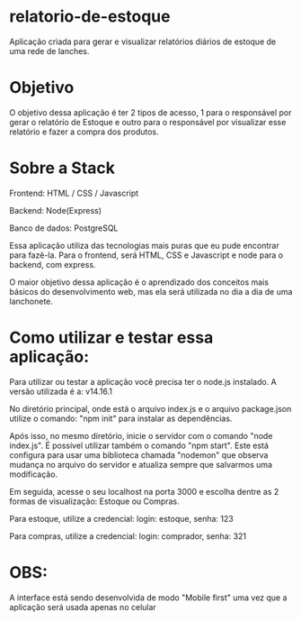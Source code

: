 # relatorio-de-estoque
Aplicação criada para gerar e visualizar relatórios diários de estoque de uma rede de lanches.

# Objetivo
O objetivo dessa aplicação é ter 2 tipos de acesso, 1 para o responsável por gerar o relatório de Estoque e outro para o responsável por visualizar esse relatório e fazer a compra dos produtos.

# Sobre a Stack

Frontend: HTML / CSS / Javascript

Backend: Node(Express)

Banco de dados: PostgreSQL

Essa aplicação utiliza das tecnologias mais puras que eu pude encontrar para fazê-la. Para o frontend, será HTML, CSS e Javascript e node para o backend, com express. 

O maior objetivo dessa aplicação é o aprendizado dos conceitos mais básicos do desenvolvimento web, mas ela será utilizada no dia a dia de uma lanchonete.

# Como utilizar e testar essa aplicação:

Para utilizar ou testar a aplicação você precisa ter o node.js instalado. A versão utilizada é a: v14.16.1 

No diretório principal, onde está o arquivo index.js e o arquivo package.json utilize o comando: "npm init" para instalar as dependências.

Após isso, no mesmo diretório, inicie o servidor com o comando "node index.js". É possível utilizar também o comando "npm start". Este está configura para usar uma biblioteca chamada "nodemon" que observa mudança no arquivo do servidor e atualiza sempre que salvarmos uma modificação.

Em seguida, acesse o seu localhost na porta 3000 e escolha dentre as 2 formas de visualização: Estoque ou Compras.

Para estoque, utilize a credencial: login: estoque, senha: 123 
    
Para compras, utilize a credencial: login: comprador, senha: 321

# OBS: 

A interface está sendo desenvolvida de modo "Mobile first" uma vez que a aplicação será usada apenas no celular